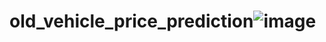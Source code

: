 # old_vehicle_price_prediction![image](https://user-images.githubusercontent.com/117170702/226526549-0a2dd271-c2bb-4b14-b0b7-e7bec615fcaf.png)
